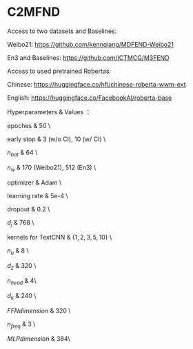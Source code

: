 # C2MFND
Access to two datasets and Baselines:

Weibo21: https://github.com/kennqiang/MDFEND-Weibo21

En3 and Baselines: https://github.com/ICTMCG/M3FEND

Access to used pretrained Robertas:

Chinese: https://huggingface.co/hfl/chinese-roberta-wwm-ext

English: https://huggingface.co/FacebookAI/roberta-base

Hyperparameters & Values ： 

epoches   & 50        \\ 

early stop   & 3 (w/o CI), 10 (w/ CI)        \\ 

$n_{bat}$  & 64        \\  

$n_w$ & 170 (Weibo21), 512 (En3) \\  

optimizer & Adam \\  

learning rate & 5e-4 \\  

dropout & 0.2 \\  

$d_j$ & 768 \\  

kernels for TextCNN & $\{1,2,3,5,10\}$ \\  

$n_u$ & 8 \\

$d_z$ & 320 \\

$n_{head}$ & 4\\

$d_k$ & 240 \\

$FFN dimension$ & 320 \\

$n_{freq}$ & 3 \\

$MLP dimension$ & 384\\
